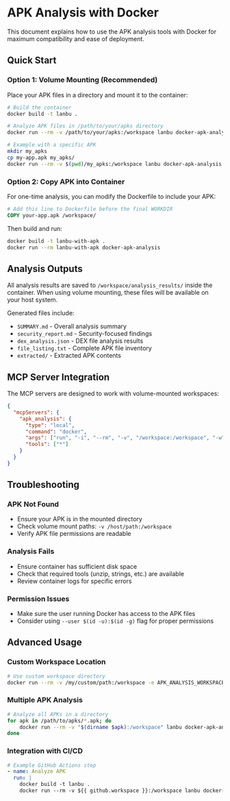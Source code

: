 # APK Analysis with Docker

This document explains how to use the APK analysis tools with Docker for maximum compatibility and ease of deployment.

## Quick Start

### Option 1: Volume Mounting (Recommended)

Place your APK files in a directory and mount it to the container:

```bash
# Build the container
docker build -t lanbu .

# Analyze APK files in /path/to/your/apks directory
docker run --rm -v /path/to/your/apks:/workspace lanbu docker-apk-analysis

# Example with a specific APK
mkdir my_apks
cp my-app.apk my_apks/
docker run --rm -v $(pwd)/my_apks:/workspace lanbu docker-apk-analysis
```

### Option 2: Copy APK into Container

For one-time analysis, you can modify the Dockerfile to include your APK:

```dockerfile
# Add this line to Dockerfile before the final WORKDIR
COPY your-app.apk /workspace/
```

Then build and run:
```bash
docker build -t lanbu-with-apk .
docker run --rm lanbu-with-apk docker-apk-analysis
```

## Analysis Outputs

All analysis results are saved to `/workspace/analysis_results/` inside the container. When using volume mounting, these files will be available on your host system.

Generated files include:
- `SUMMARY.md` - Overall analysis summary
- `security_report.md` - Security-focused findings
- `dex_analysis.json` - DEX file analysis results
- `file_listing.txt` - Complete APK file inventory
- `extracted/` - Extracted APK contents

## MCP Server Integration

The MCP servers are designed to work with volume-mounted workspaces:

```json
{
  "mcpServers": {
    "apk_analysis": {
      "type": "local",
      "command": "docker",
      "args": ["run", "-i", "--rm", "-v", "/workspace:/workspace", "-w", "/workspace", "lanbu", "docker-apk-analysis"],
      "tools": ["*"]
    }
  }
}
```

## Troubleshooting

### APK Not Found
- Ensure your APK is in the mounted directory
- Check volume mount paths: `-v /host/path:/workspace`
- Verify APK file permissions are readable

### Analysis Fails
- Ensure container has sufficient disk space
- Check that required tools (unzip, strings, etc.) are available
- Review container logs for specific errors

### Permission Issues
- Make sure the user running Docker has access to the APK files
- Consider using `--user $(id -u):$(id -g)` flag for proper permissions

## Advanced Usage

### Custom Workspace Location
```bash
# Use custom workspace directory
docker run --rm -v /my/custom/path:/workspace -e APK_ANALYSIS_WORKSPACE=/workspace lanbu docker-apk-analysis
```

### Multiple APK Analysis
```bash
# Analyze all APKs in a directory
for apk in /path/to/apks/*.apk; do
    docker run --rm -v "$(dirname $apk):/workspace" lanbu docker-apk-analysis /workspace/$(basename $apk)
done
```

### Integration with CI/CD
```yaml
# Example GitHub Actions step
- name: Analyze APK
  run: |
    docker build -t lanbu .
    docker run --rm -v ${{ github.workspace }}:/workspace lanbu docker-apk-analysis
```